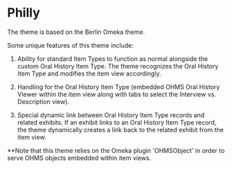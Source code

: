 # Philly
The theme is based on the Berlin Omeka theme.

Some unique features of this theme include:

1. Ability for standard Item Types to function as normal alongside the custom Oral History Item Type.  The theme recognizes the Oral History Item Type and modifies the item view accordingly.

2. Handling for the Oral History Item Type (embedded OHMS Oral History Viewer within the item view along with tabs to select the Interview vs. Description view). 

3. Special dynamic link between Oral History Item Type records and related exhibits.  If an exhibit links to an Oral History Item Type record, the theme dynamically creates a link back to the related exhibit from the item view.

**Note that this theme relies on the Omeka plugin 'OHMSObject' in order to serve OHMS objects embedded within item views.
